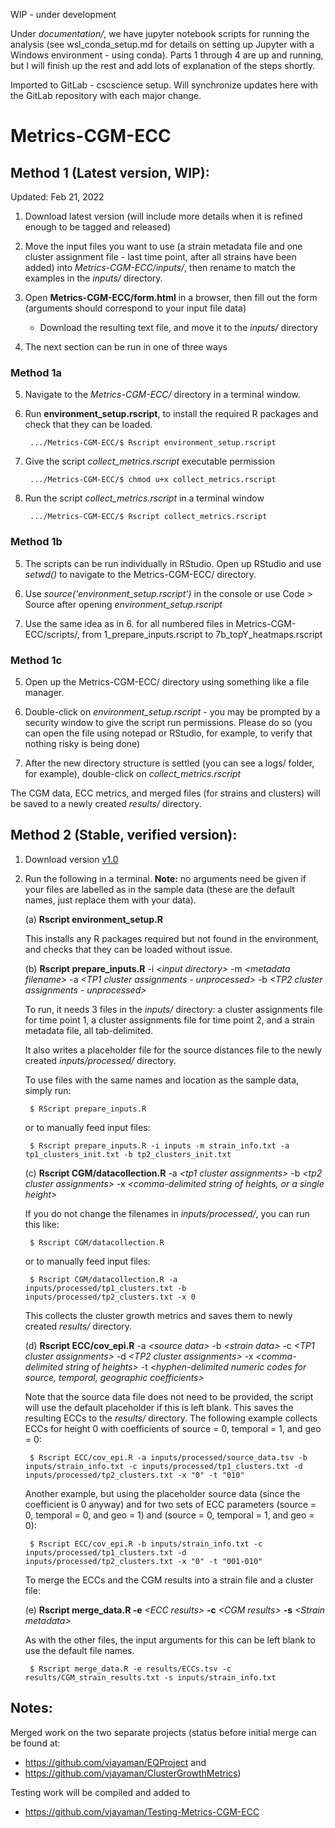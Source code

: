 WIP - under development

Under *documentation/*, we have jupyter notebook scripts for running the analysis (see wsl_conda_setup.md for details on setting up Jupyter with a Windows environment - using conda). Parts 1 through 4 are up and running, but I will finish up the rest and add lots of explanation of the steps shortly.








Imported to GitLab - cscscience setup. Will synchronize updates here with the GitLab repository with each major change. 

Metrics-CGM-ECC
================

## Method 1 (Latest version, WIP):

Updated: Feb 21, 2022

1. Download latest version (will include more details when it is refined enough to be tagged and released)

2. Move the input files you want to use (a strain metadata file and one cluster assignment file - last time point, after all strains have been added) into *Metrics-CGM-ECC/inputs/*, then rename to match the examples in the *inputs/* directory.
 
3. Open **Metrics-CGM-ECC/form.html** in a browser, then fill out the form (arguments should correspond to your input file data)
	* Download the resulting text file, and move it to the *inputs/* directory

4. The next section can be run in one of three ways

### Method 1a

5. Navigate to the *Metrics-CGM-ECC/* directory in a terminal window. 

6. Run **environment_setup.rscript**, to install the required R packages and check that they can be loaded.

        .../Metrics-CGM-ECC/$ Rscript environment_setup.rscript

7. Give the script *collect_metrics.rscript* executable permission

        .../Metrics-CGM-ECC/$ chmod u+x collect_metrics.rscript

8. Run the script *collect_metrics.rscript* in a terminal window 

        .../Metrics-CGM-ECC/$ Rscript collect_metrics.rscript
	
### Method 1b

5. The scripts can be run individually in RStudio. Open up RStudio and use *setwd()* to navigate to the Metrics-CGM-ECC/ directory.

6. Use *source('environment_setup.rscript')* in the console or use Code > Source after opening *environment_setup.rscript*

7. Use the same idea as in 6. for all numbered files in Metrics-CGM-ECC/scripts/, from 1\_prepare\_inputs.rscript to 7b\_topY\_heatmaps.rscript

### Method 1c

5. Open up the Metrics-CGM-ECC/ directory using something like a file manager. 

6. Double-click on *environment_setup.rscript* - you may be prompted by a security window to give the script run permissions. Please do so (you can open the file using notepad or RStudio, for example, to verify that nothing risky is being done)

7. After the new directory structure is settled (you can see a logs/ folder, for example), double-click on *collect_metrics.rscript*

The CGM data, ECC metrics, and merged files (for strains and clusters) will be saved to a newly created *results/* directory.


## Method 2 (Stable, verified version):

1. Download version [v1.0](https://github.com/vjayaman/Metrics-CGM-ECC/releases/tag/v1.0)

2. Run the following in a terminal. **Note:** no arguments need be given if your files are labelled as in the sample data (these are the default names, just replace them with your data).

    (a) **Rscript environment\_setup.R**

    This installs any R packages required but not found in the environment, and checks that they can be loaded without issue.


    (b) **Rscript prepare\_inputs.R** -i *\<input directory\>* -m *\<metadata filename\>* -a *\<TP1 cluster assignments - unprocessed\>* -b *\<TP2 cluster assignments - unprocessed\>*

    To run, it needs 3 files in the *inputs/* directory: a cluster assignments file for time point 1, a cluster assignments file for time point 2, and a strain metadata file, all tab-delimited. 
    
    It also writes a placeholder file for the source distances file to the newly created *inputs/processed/* directory. 
    
    To use files with the same names and location as the sample data, simply run:

        $ RScript prepare_inputs.R
    
    or to manually feed input files:

        $ Rscript prepare_inputs.R -i inputs -m strain_info.txt -a tp1_clusters_init.txt -b tp2_clusters_init.txt

    
    (c) **Rscript CGM/datacollection.R** -a *\<tp1 cluster assignments\>* -b *\<tp2 cluster assignments\>* -x *\<comma-delimited string of heights, or a single height\>*

    If you do not change the filenames in *inputs/processed/*, you can run this like:

        $ Rscript CGM/datacollection.R
    
    or to manually feed input files: 

        $ Rscript CGM/datacollection.R -a inputs/processed/tp1_clusters.txt -b inputs/processed/tp2_clusters.txt -x 0

    This collects the cluster growth metrics and saves them to newly created *results/* directory.

    (d) **Rscript ECC/cov\_epi.R** -a *\<source data\>* -b *\<strain data\>* -c *\<TP1 cluster assignments\>* -d *\<TP2 cluster assignments\>* -x *\<comma-delimited string of heights\>* -t *\<hyphen-delimited numeric codes for source, temporal, geographic coefficients\>*

    Note that the source data file does not need to be provided, the script
will use the default placeholder if this is left blank. This saves the
resulting ECCs to the *results/* directory. The following example
collects ECCs for height 0 with coefficients of source = 0, temporal =
1, and geo = 0:

        $ Rscript ECC/cov_epi.R -a inputs/processed/source_data.tsv -b inputs/strain_info.txt -c inputs/processed/tp1_clusters.txt -d inputs/processed/tp2_clusters.txt -x "0" -t "010"

    Another example, but using the placeholder source data (since the
coefficient is 0 anyway) and for two sets of ECC parameters (source = 0,
temporal = 0, and geo = 1) and (source = 0, temporal = 1, and geo = 0):

        $ Rscript ECC/cov_epi.R -b inputs/strain_info.txt -c inputs/processed/tp1_clusters.txt -d inputs/processed/tp2_clusters.txt -x "0" -t "001-010"

    To merge the ECCs and the CGM results into a strain file and a cluster
file:

    (e) **Rscript merge\_data.R -e** *\<ECC results\>* **-c** *\<CGM results\>*
**-s** *\<Strain metadata\>*

    As with the other files, the input arguments for this can be left blank to use the default file names.
    
        $ Rscript merge_data.R -e results/ECCs.tsv -c results/CGM_strain_results.txt -s inputs/strain_info.txt
	

## Notes:

Merged work on the two separate projects (status before initial merge
can be found at: 
* <https://github.com/vjayaman/EQProject> and 
* <https://github.com/vjayaman/ClusterGrowthMetrics>)

Testing work will be compiled and added to 
* <https://github.com/vjayaman/Testing-Metrics-CGM-ECC>
